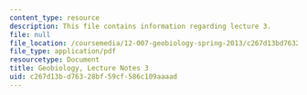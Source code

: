 ```yaml
---
content_type: resource
description: This file contains information regarding lecture 3.
file: null
file_location: /coursemedia/12-007-geobiology-spring-2013/c267d13bd76328bf59cf586c109aaaad_MIT12_007S13_Lec3.pdf
file_type: application/pdf
resourcetype: Document
title: Geobiology, Lecture Notes 3
uid: c267d13b-d763-28bf-59cf-586c109aaaad
---
```

